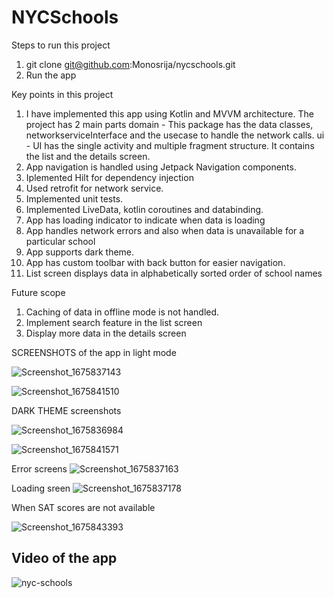 # NYCSchools

Steps to run this project
1. git clone git@github.com:Monosrija/nycschools.git
2. Run the app

Key points in this project
1. I have implemented this app using Kotlin and MVVM architecture. The project has 2 main parts 
  domain - This package has the data classes, networkserviceInterface and the usecase to handle the network calls.
  ui - UI has the single activity and multiple fragment structure. It contains the list and the details screen.
2. App navigation is handled using Jetpack Navigation components.
3. Iplemented Hilt for dependency injection
4. Used retrofit for network service.
5. Implemented unit tests.
6. Implemented LiveData, kotlin coroutines and databinding.
7. App has loading indicator to indicate when data is loading
8. App handles network errors and also when data is unavailable for a particular school
9. App supports dark theme.
10. App has custom toolbar with back button for easier navigation.
11. List screen displays data in alphabetically sorted order of school names


Future scope
1. Caching of data in offline mode is not handled.
2. Implement search feature in the list screen
3. Display more data in the details screen


SCREENSHOTS of the app in light mode

![Screenshot_1675837143](https://user-images.githubusercontent.com/14352106/217450608-030f74c9-10c7-4985-a61a-97f51f8bda11.png)

![Screenshot_1675841510](https://user-images.githubusercontent.com/14352106/217469757-0b70646d-18a2-4c41-9d63-b849c334ee36.png)


DARK THEME screenshots

![Screenshot_1675836984](https://user-images.githubusercontent.com/14352106/217450649-0d66bd40-9ed5-4e41-9dce-6384058a8539.png)

![Screenshot_1675841571](https://user-images.githubusercontent.com/14352106/217469805-33cd878a-bb38-40c7-aabe-123fa99224e6.png)

Error screens
![Screenshot_1675837163](https://user-images.githubusercontent.com/14352106/217455986-b9375d15-729a-4fff-98e7-fed7810103c2.png)

Loading sreen
![Screenshot_1675837178](https://user-images.githubusercontent.com/14352106/217456185-8ec00153-bd46-456b-9858-66d757d684cd.png)

When SAT scores are not available

![Screenshot_1675843393](https://user-images.githubusercontent.com/14352106/217470458-e3c1b923-67cc-4edf-af3c-d1d850db724e.png)

Video of the app
--------------------

![nyc-schools](https://user-images.githubusercontent.com/14352106/217472309-4fa69ea9-5616-4e32-a0c5-755a58751104.gif)




